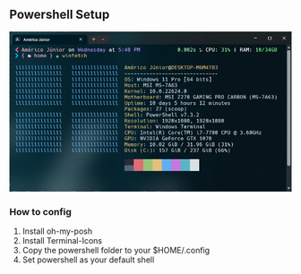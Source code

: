 ## Powershell Setup
<img src="static/image.png" width="600px">

### How to config
1. Install oh-my-posh
2. Install Terminal-Icons
1. Copy the powershell folder to your $HOME/.config
2. Set powershell as your default shell